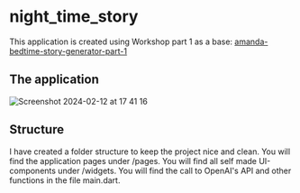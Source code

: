 # night_time_story

This application is created using Workshop part 1 as a base: [amanda-bedtime-story-generator-part-1](https://github.com/Codelicious-Oda-x-DNB/codelicious-event-tasks/tree/main/Nr.%205%2014-11-2023/amanda-bedtime-story-generator.)

## The application
![Screenshot 2024-02-12 at 17 41 16](https://github.com/Codelicious-Oda-x-DNB/codelicious-event-tasks/assets/90447375/9e5e281e-68d7-45bd-805a-865d88cfd925)

## Structure
I have created a folder structure to keep the project nice and clean.
You will find the application pages under /pages.
You will find all self made UI-components under /widgets.
You will find the call to OpenAI's API and other functions in the file main.dart.
